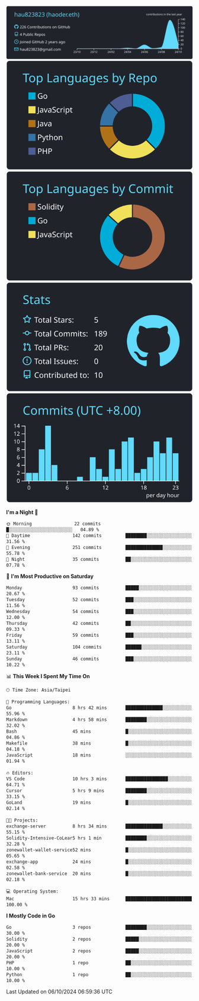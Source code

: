 [![](https://raw.githubusercontent.com/hau823823/hau823823/master/profile-summary-card-output/react/0-profile-details.svg)](https://github.com/vn7n24fzkq/github-profile-summary-cards)
[![](https://raw.githubusercontent.com/hau823823/hau823823/master/profile-summary-card-output/react/1-repos-per-language.svg)](https://github.com/vn7n24fzkq/github-profile-summary-cards) [![](https://raw.githubusercontent.com/hau823823/hau823823/master/profile-summary-card-output/react/2-most-commit-language.svg)](https://github.com/vn7n24fzkq/github-profile-summary-cards)
[![](https://raw.githubusercontent.com/hau823823/hau823823/master/profile-summary-card-output/react/3-stats.svg)](https://github.com/vn7n24fzkq/github-profile-summary-cards) [![](https://raw.githubusercontent.com/hau823823/hau823823/master/profile-summary-card-output/react/4-productive-time.svg)](https://github.com/vn7n24fzkq/github-profile-summary-cards)

<!--START_SECTION:waka-->
**I'm a Night 🦉** 

```text
🌞 Morning                22 commits          █░░░░░░░░░░░░░░░░░░░░░░░░   04.89 % 
🌆 Daytime                142 commits         ████████░░░░░░░░░░░░░░░░░   31.56 % 
🌃 Evening                251 commits         ██████████████░░░░░░░░░░░   55.78 % 
🌙 Night                  35 commits          ██░░░░░░░░░░░░░░░░░░░░░░░   07.78 % 
```
📅 **I'm Most Productive on Saturday** 

```text
Monday                   93 commits          █████░░░░░░░░░░░░░░░░░░░░   20.67 % 
Tuesday                  52 commits          ███░░░░░░░░░░░░░░░░░░░░░░   11.56 % 
Wednesday                54 commits          ███░░░░░░░░░░░░░░░░░░░░░░   12.00 % 
Thursday                 42 commits          ██░░░░░░░░░░░░░░░░░░░░░░░   09.33 % 
Friday                   59 commits          ███░░░░░░░░░░░░░░░░░░░░░░   13.11 % 
Saturday                 104 commits         ██████░░░░░░░░░░░░░░░░░░░   23.11 % 
Sunday                   46 commits          ███░░░░░░░░░░░░░░░░░░░░░░   10.22 % 
```


📊 **This Week I Spent My Time On** 

```text
🕑︎ Time Zone: Asia/Taipei

💬 Programming Languages: 
Go                       8 hrs 42 mins       ██████████████░░░░░░░░░░░   55.96 % 
Markdown                 4 hrs 58 mins       ████████░░░░░░░░░░░░░░░░░   32.02 % 
Bash                     45 mins             █░░░░░░░░░░░░░░░░░░░░░░░░   04.86 % 
Makefile                 38 mins             █░░░░░░░░░░░░░░░░░░░░░░░░   04.18 % 
JavaScript               18 mins             ░░░░░░░░░░░░░░░░░░░░░░░░░   01.94 % 

🔥 Editors: 
VS Code                  10 hrs 3 mins       ████████████████░░░░░░░░░   64.71 % 
Cursor                   5 hrs 9 mins        ████████░░░░░░░░░░░░░░░░░   33.15 % 
GoLand                   19 mins             █░░░░░░░░░░░░░░░░░░░░░░░░   02.14 % 

🐱‍💻 Projects: 
exchange-server          8 hrs 34 mins       ██████████████░░░░░░░░░░░   55.15 % 
Solidity-Intensive-CoLear5 hrs 1 min         ████████░░░░░░░░░░░░░░░░░   32.28 % 
zonewallet-wallet-service52 mins             █░░░░░░░░░░░░░░░░░░░░░░░░   05.65 % 
exchange-app             24 mins             █░░░░░░░░░░░░░░░░░░░░░░░░   02.58 % 
zonewallet-bank-service  20 mins             █░░░░░░░░░░░░░░░░░░░░░░░░   02.18 % 

💻 Operating System: 
Mac                      15 hrs 33 mins      █████████████████████████   100.00 % 
```

**I Mostly Code in Go** 

```text
Go                       3 repos             ████████░░░░░░░░░░░░░░░░░   30.00 % 
Solidity                 2 repos             █████░░░░░░░░░░░░░░░░░░░░   20.00 % 
JavaScript               2 repos             █████░░░░░░░░░░░░░░░░░░░░   20.00 % 
PHP                      1 repo              ██░░░░░░░░░░░░░░░░░░░░░░░   10.00 % 
Python                   1 repo              ██░░░░░░░░░░░░░░░░░░░░░░░   10.00 % 
```




 Last Updated on 06/10/2024 06:59:36 UTC
<!--END_SECTION:waka-->
